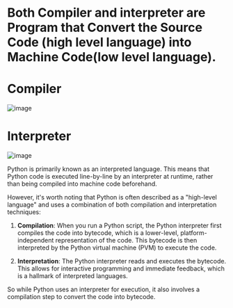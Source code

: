 # Both Compiler and interpreter are Program that Convert the Source Code (high level language) into Machine Code(low level language). 

# Compiler


![image](https://github.com/user-attachments/assets/22a91190-b8a6-4cf3-8879-dbadddbb5441)

# Interpreter
![image](https://github.com/user-attachments/assets/dae1e1f6-6ca9-4004-8522-b8c898155617)



Python is primarily known as an interpreted language. This means that Python code is executed line-by-line by an interpreter at runtime, rather than being compiled into machine code beforehand.

However, it's worth noting that Python is often described as a "high-level language" and uses a combination of both compilation and interpretation techniques:

1. **Compilation**: When you run a Python script, the Python interpreter first compiles the code into bytecode, which is a lower-level, platform-independent representation of the code. This bytecode is then interpreted by the Python virtual machine (PVM) to execute the code.

2. **Interpretation**: The Python interpreter reads and executes the bytecode. This allows for interactive programming and immediate feedback, which is a hallmark of interpreted languages.

So while Python uses an interpreter for execution, it also involves a compilation step to convert the code into bytecode.
